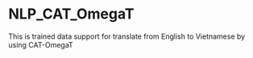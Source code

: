 # NLP_CAT_OmegaT
This is trained data support for translate from English to Vietnamese by using CAT-OmegaT
